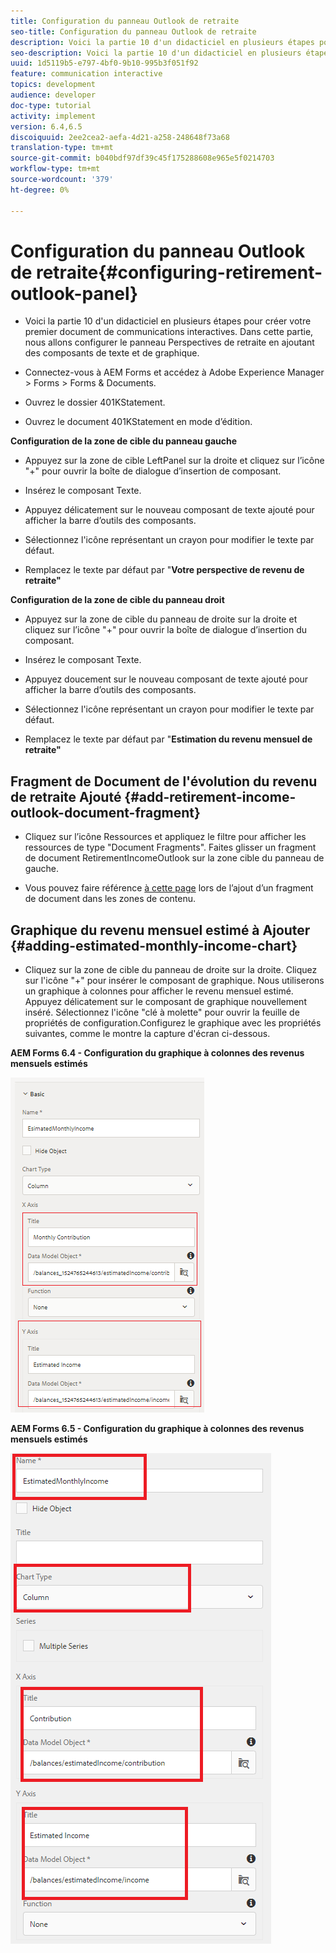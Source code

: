 ```yaml
---
title: Configuration du panneau Outlook de retraite
seo-title: Configuration du panneau Outlook de retraite
description: Voici la partie 10 d'un didacticiel en plusieurs étapes pour créer votre premier document de communications interactives. Dans cette partie, nous allons configurer le panneau Perspectives de retraite en ajoutant des composants de texte et de graphique.
seo-description: Voici la partie 10 d'un didacticiel en plusieurs étapes pour créer votre premier document de communications interactives. Dans cette partie, nous allons configurer le panneau Perspectives de retraite en ajoutant des composants de texte et de graphique.
uuid: 1d5119b5-e797-4bf0-9b10-995b3f051f92
feature: communication interactive
topics: development
audience: developer
doc-type: tutorial
activity: implement
version: 6.4,6.5
discoiquuid: 2ee2cea2-aefa-4d21-a258-248648f73a68
translation-type: tm+mt
source-git-commit: b040bdf97df39c45f175288608e965e5f0214703
workflow-type: tm+mt
source-wordcount: '379'
ht-degree: 0%

---
```



# Configuration du panneau Outlook de retraite{#configuring-retirement-outlook-panel}

* Voici la partie 10 d&#39;un didacticiel en plusieurs étapes pour créer votre premier document de communications interactives. Dans cette partie, nous allons configurer le panneau Perspectives de retraite en ajoutant des composants de texte et de graphique.

* Connectez-vous à AEM Forms et accédez à Adobe Experience Manager > Forms > Forms &amp; Documents.

* Ouvrez le dossier 401KStatement.

* Ouvrez le document 401KStatement en mode d’édition.

**Configuration de la zone de cible du panneau gauche**

* Appuyez sur la zone de cible LeftPanel sur la droite et cliquez sur l’icône &quot;+&quot; pour ouvrir la boîte de dialogue d’insertion de composant.

* Insérez le composant Texte.

* Appuyez délicatement sur le nouveau composant de texte ajouté pour afficher la barre d’outils des composants.

* Sélectionnez l&#39;icône représentant un crayon pour modifier le texte par défaut.

* Remplacez le texte par défaut par &quot;**Votre perspective de revenu de retraite&quot;**

**Configuration de la zone de cible du panneau droit**

* Appuyez sur la zone de cible du panneau de droite sur la droite et cliquez sur l’icône &quot;+&quot; pour ouvrir la boîte de dialogue d’insertion du composant.

* Insérez le composant Texte.

* Appuyez doucement sur le nouveau composant de texte ajouté pour afficher la barre d’outils des composants.

* Sélectionnez l&#39;icône représentant un crayon pour modifier le texte par défaut.

* Remplacez le texte par défaut par &quot;**Estimation du revenu mensuel de retraite&quot;**

## Fragment de Document de l&#39;évolution du revenu de retraite Ajouté {#add-retirement-income-outlook-document-fragment}

* Cliquez sur l’icône Ressources et appliquez le filtre pour afficher les ressources de type &quot;Document Fragments&quot;. Faites glisser un fragment de document RetirementIncomeOutlook sur la zone cible du panneau de gauche.

* Vous pouvez faire référence [à cette page](https://helpx.adobe.com/experience-manager/kt/forms/using/interactive-communication-web-channel-aem-forms/9.html) lors de l’ajout d’un fragment de document dans les zones de contenu.

## Graphique du revenu mensuel estimé à Ajouter {#adding-estimated-monthly-income-chart}

* Cliquez sur la zone de cible du panneau de droite sur la droite. Cliquez sur l&#39;icône &quot;+&quot; pour insérer le composant de graphique. Nous utiliserons un graphique à colonnes pour afficher le revenu mensuel estimé. Appuyez délicatement sur le composant de graphique nouvellement inséré. Sélectionnez l&#39;icône &quot;clé à molette&quot; pour ouvrir la feuille de propriétés de configuration.Configurez le graphique avec les propriétés suivantes, comme le montre la capture d&#39;écran ci-dessous.

**AEM Forms 6.4 - Configuration du graphique à colonnes des revenus mensuels estimés**

![form64](assets/estimatedmonthlyincomechart.png)

**AEM Forms 6.5 - Configuration du graphique à colonnes des revenus mensuels estimés**

![forms65](assets/estimatedmonthlyincomechart65.PNG)




